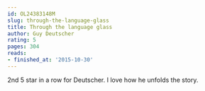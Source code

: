 ```yaml
---
id: OL24383148M
slug: through-the-language-glass
title: Through the language glass
author: Guy Deutscher
rating: 5
pages: 304
reads:
- finished_at: '2015-10-30'
---
```

2nd 5 star in a row for Deutscher. I love how he unfolds the story.
